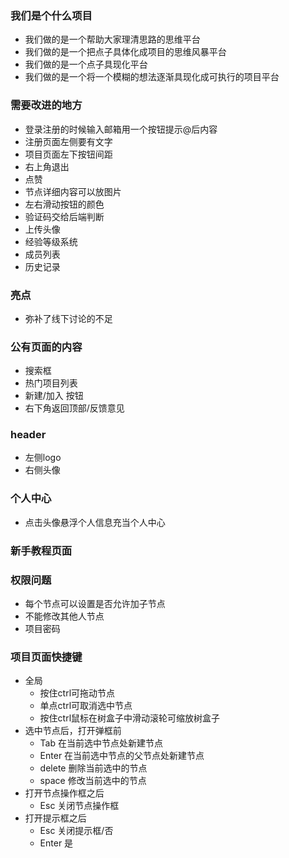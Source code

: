 ### 我们是个什么项目  
- 我们做的是一个帮助大家理清思路的思维平台  
- 我们做的是一个把点子具体化成项目的思维风暴平台  
- 我们做的是一个点子具现化平台    
- 我们做的是一个将一个模糊的想法逐渐具现化成可执行的项目平台  
### 需要改进的地方  
- 登录注册的时候输入邮箱用一个按钮提示@后内容  
- 注册页面左侧要有文字  
- 项目页面左下按钮间距  
- 右上角退出  
- 点赞  
- 节点详细内容可以放图片  
- 左右滑动按钮的颜色  
- 验证码交给后端判断  
- 上传头像  
- 经验等级系统  
- 成员列表  
- 历史记录  
### 亮点  
- 弥补了线下讨论的不足  
### 公有页面的内容  
- 搜索框  
- 热门项目列表  
- 新建/加入 按钮  
- 右下角返回顶部/反馈意见  
### header  
- 左侧logo  
- 右侧头像  
### 个人中心  
- 点击头像悬浮个人信息充当个人中心
### 新手教程页面  
### 权限问题  
- 每个节点可以设置是否允许加子节点
- 不能修改其他人节点  
- 项目密码  
### 项目页面快捷键
- 全局  
    - 按住ctrl可拖动节点  
    - 单点ctrl可取消选中节点  
    - 按住ctrl鼠标在树盒子中滑动滚轮可缩放树盒子
- 选中节点后，打开弹框前
    - Tab 在当前选中节点处新建节点  
    - Enter 在当前选中节点的父节点处新建节点  
    - delete 删除当前选中的节点  
    - space 修改当前选中的节点  
- 打开节点操作框之后
    - Esc 关闭节点操作框
- 打开提示框之后
    - Esc 关闭提示框/否
    - Enter 是